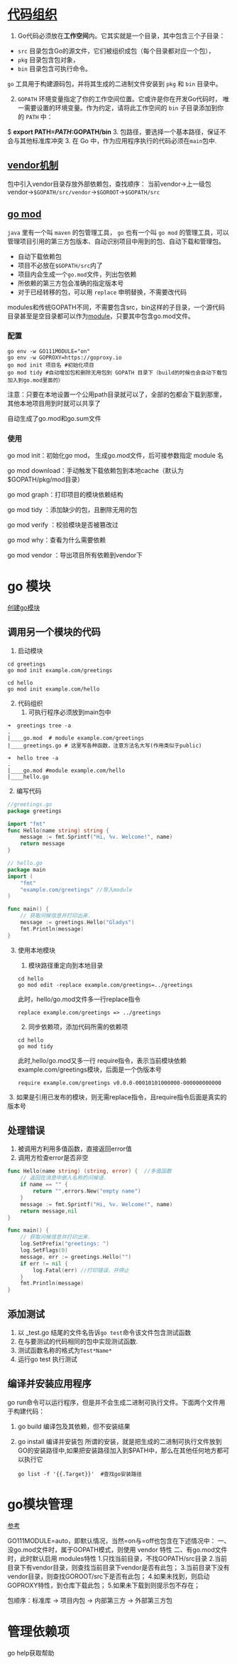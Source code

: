 # [代码组织](https://go-zh.org/doc/code.html)

1. Go代码必须放在**工作空间**内。它其实就是一个目录，其中包含三个子目录：

- `src` 目录包含Go的源文件，它们被组织成包（每个目录都对应一个包），
- `pkg` 目录包含包对象，
- `bin` 目录包含可执行命令。

`go` 工具用于构建源码包，并将其生成的二进制文件安装到 `pkg` 和 `bin` 目录中。

2. `GOPATH` 环境变量指定了你的工作空间位置。它或许是你在开发Go代码时， 唯一需要设置的环境变量。作为约定，请将此工作空间的 `bin` 子目录添加到你的 `PATH` 中：

$ **export PATH=$PATH:$GOPATH/bin**
3. 包路径，要选择一个基本路径，保证不会与其他标准库冲突
3. 在 Go 中，作为应用程序执行的代码必须在`main`包中.

## [vendor机制](https://blog.csdn.net/weixin_44211968/article/details/123165464)

包中引入vendor目录存放外部依赖包，查找顺序：
当前vendor->上一级包vendor->`$GOPATH/src/vendor`->`$GOROOT`->`$GOPATH/src`



## [go mod](https://golang-minibear2333.github.io/1.base/1-3-go-mod/)



`java` 里有一个叫 `maven` 的包管理工具， `go` 也有一个叫 `go mod` 的管理工具，可以管理项目引用的第三方包版本、自动识别项目中用到的包、自动下载和管理包。

- 自动下载依赖包
- 项目不必放在`$GOPATH/src`内了
- 项目内会生成一个`go.mod`文件，列出包依赖
- 所依赖的第三方包会准确的指定版本号
- 对于已经转移的包，可以用 `replace` 申明替换，不需要改代码



modules和传统GOPATH不同，不需要包含src，bin这样的子目录，一个源代码目录甚至是空目录都可以作为[module](https://so.csdn.net/so/search?q=module&spm=1001.2101.3001.7020)，只要其中包含go.mod文件。

### 配置

```shell
go env -w GO111MODULE="on"
go env -w GOPROXY=https://goproxy.io
go mod init 项目名 #初始化项目
go mod tidy #自动增加包和删除无用包到 GOPATH 目录下（build的时候也会自动下载包加入到go.mod里面的）
```

注意：只要在本地设置一个公用path目录就可以了，全部的包都会下载到那里，其他本地项目用到时就可以共享了

自动生成了go.mod和go.sum文件

### 使用

go mod init：初始化go mod， 生成go.mod文件，后可接参数指定 module 名

go mod download：手动触发下载依赖包到本地cache（默认为$GOPATH/pkg/mod目录）

go mod graph：打印项目的模块依赖结构

go mod tidy ：添加缺少的包，且删除无用的包

go mod verify ：校验模块是否被篡改过

go mod why：查看为什么需要依赖

go mod vendor ：导出项目所有依赖到vendor下

# go 模块

[创建go模块](https://go.p2hp.com/go.dev/doc/tutorial/create-module)

## 调用另一个模块的代码

1. 启动模块

```shell
cd greetings 
go mod init example.com/greetings 

cd hello
go mod init example.com/hello 
```

2. 代码组织
   1. 可执行程序必须放到main包中

```shell
➜  greetings tree -a
.
|____go.mod  # module example.com/greetings
|____greetings.go # 这里写各种函数，注意方法名大写(作用类似于public)

➜  hello tree -a
.
|____go.mod #module example.com/hello
|____hello.go
```

​	2. 编写代码

```go
//greetings.go
package greetings

import "fmt"
func Hello(name string) string {
    message := fmt.Sprintf("Hi, %v. Welcome!", name)
    return message
}

// hello.go
package main  
import (
	"fmt"
	"example.com/greetings" //导入module
)

func main() {
	// 获取问候信息并打印出来.
	message := greetings.Hello("Gladys")
	fmt.Println(message)
}

```

3. 使用本地模块

   1. 模块路径重定向到本地目录

   ```shell
   cd hello
   go mod edit -replace example.com/greetings=../greetings
   ```

   此时，hello/go.mod文件多一行replace指令
   ```shell
   replace example.com/greetings => ../greetings
   ```

   2. 同步依赖项，添加代码所需的依赖项

   ```shell
   cd hello
   go mod tidy
   ```

   此时,hello/go.mod又多一行 require指令，表示当前模块依赖example.com/greetings模块，后面是一个伪版本号

   ```shell
   require example.com/greetings v0.0.0-00010101000000-000000000000
   ```

​	3. 如果是引用已发布的模块，则无需replace指令，且require指令后面是真实的版本号

## 处理错误

1. 被调用方利用多值函数，直接返回error值
2. 调用方检查error是否非空

```go
func Hello(name string) (string, error) {  //多值函数
	// 返回在消息中嵌入名称的问候语.
	if name == "" {
		return "",errors.New("empty name")
	}
	message := fmt.Sprintf("Hi, %v. Welcome!", name)
	return message,nil
}

func main() {
	// 获取问候信息并打印出来.
	log.SetPrefix("greetings: ")
	log.SetFlags(0)
	message, err := greetings.Hello("")
	if err != nil {
		log.Fatal(err) //打印错误，并停止
	}
	fmt.Println(message)
}

```

## 添加测试

1. 以 _test.go 结尾的文件名告诉`go test`命令该文件包含测试函数
2. 在与要测试的代码相同的包中实现测试函数.
3. 测试函数名称的格式为`Test*Name*`
4. 运行go test 执行测试

## 编译并安装应用程序

go run命令可以运行程序，但是并不会生成二进制可执行文件。下面两个文件用于构建代码：

1. go build 编译包及其依赖，但不安装结果

2. go install 编译并安装包
   所谓的安装，就是把生成的二进制可执行文件放到GO的安装路径中,如果把安装路径加入到$PATH中，那么在其他任何地方都可以执行它

   ```shell
   go list -f '{{.Target}}'  #查找go安装路径
   ```



# go模块管理

[参考](https://blog.csdn.net/weixin_43700106/article/details/118279983)

GO111MODULE=auto，即默认情况，当然=on与=off也包含在下述情况中：
一、没go.mod文件时，属于GOPATH模式，则使用 vendor 特性
二、有go.mod文件时，此时默认启用 modules特性
1.只找当前目录，不找GOPATH/src目录
2.当前目录下有vendor目录，则查找当前目录下vendor是否有此包；
3.当前目录下没有vendor目录，则查找GOROOT/src下是否有此包；
4.如果未找到，则启动GOPROXY特性，到仓库下载此包；
5.如果未下载到则提示包不存在；

包顺序：标准库 -> 项目内包 -> 内部第三方 -> 外部第三方包






# 管理依赖项

go help获取帮助

